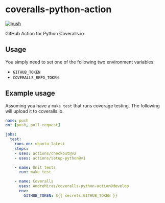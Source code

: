# coveralls-python-action

[![push](https://github.com/AndreMiras/coveralls-python-action/workflows/push/badge.svg?branch=develop)](https://github.com/AndreMiras/coveralls-python-action/actions?query=workflow%3Apush)

GitHub Action for Python Coveralls.io

## Usage
You simply need to set one of the following two environment variables:
- `GITHUB_TOKEN`
- `COVERALLS_REPO_TOKEN`

## Example usage
Assuming you have a `make test` that runs coverage testing.
The following will upload it to coveralls.io.
```yml
name: push
on: [push, pull_request]

jobs:
  test:
    runs-on: ubuntu-latest
    steps:
    - uses: actions/checkout@v2
    - uses: actions/setup-python@v1

    - name: Unit tests
      run: make test

    - name: Coveralls
      uses: AndreMiras/coveralls-python-action@develop
      env:
        GITHUB_TOKEN: ${{ secrets.GITHUB_TOKEN }}
```
